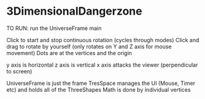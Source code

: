 3DimensionalDangerzone
======================
TO RUN: run the UniverseFrame main

Click to start and stop continuous rotation (cycles through modes)
Click and drag to rotate by yourself (only rotates on Y and Z axis for mouse movement)
Dots are at the vertices and the origin

y axis is horizontal
z axis is vertical
x axis attacks the viewer (perpendicular to screen)

UniverseFrame is just the frame
TresSpace manages the UI (Mouse, Timer etc) and holds all of the ThreeShapes
Math is done by individual vertices

